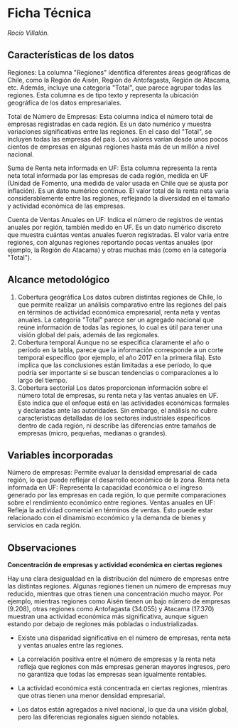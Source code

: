 # Ficha Técnica
_Rocío Villalón._

## Características de los datos
Regiones: La columna "Regiones" identifica diferentes áreas geográficas de Chile, como la Región de Aisén, Región de Antofagasta, Región de Atacama, etc. Además, incluye una categoría "Total", que parece agrupar todas las regiones. Esta columna es de tipo texto y representa la ubicación geográfica de los datos empresariales.

Total de Número de Empresas: Esta columna indica el número total de empresas registradas en cada región. Es un dato numérico y muestra variaciones significativas entre las regiones. En el caso del "Total", se incluyen todas las empresas del país. Los valores varían desde unos pocos cientos de empresas en algunas regiones hasta más de un millón a nivel nacional.

Suma de Renta neta informada en UF: Esta columna representa la renta neta total informada por las empresas de cada región, medida en UF (Unidad de Fomento, una medida de valor usada en Chile que se ajusta por inflación). Es un dato numérico continuo. El valor total de la renta neta varía considerablemente entre las regiones, reflejando la diversidad en el tamaño y actividad económica de las empresas.

Cuenta de Ventas Anuales en UF: Indica el número de registros de ventas anuales por región, también medido en UF. Es un dato numérico discreto que muestra cuántas ventas anuales fueron registradas. El valor varía entre regiones, con algunas regiones reportando pocas ventas anuales (por ejemplo, la Región de Atacama) y otras muchas más (como en la categoría "Total").

## Alcance metodológico
1. Cobertura geográfica
Los datos cubren distintas regiones de Chile, lo que permite realizar un análisis comparativo entre las regiones del país en términos de actividad económica empresarial, renta neta y ventas anuales.
La categoría "Total" parece ser un agregado nacional que reúne información de todas las regiones, lo cual es útil para tener una visión global del país, además de las regionales.
2. Cobertura temporal
Aunque no se especifica claramente el año o período en la tabla, parece que la información corresponde a un corte temporal específico (por ejemplo, el año 2017 en la primera fila). Esto implica que las conclusiones están limitadas a ese período, lo que podría ser importante si se buscan tendencias o comparaciones a lo largo del tiempo.
3. Cobertura sectorial
Los datos proporcionan información sobre el número total de empresas, su renta neta y las ventas anuales en UF. Esto indica que el enfoque está en las actividades económicas formales y declaradas ante las autoridades.
Sin embargo, el análisis no cubre características detalladas de los sectores industriales específicos dentro de cada región, ni describe las diferencias entre tamaños de empresas (micro, pequeñas, medianas o grandes).

## Variables incorporadas
Número de empresas: Permite evaluar la densidad empresarial de cada región, lo que puede reflejar el desarrollo económico de la zona.
Renta neta informada en UF: Representa la capacidad económica o el ingreso generado por las empresas en cada región, lo que permite comparaciones sobre el rendimiento económico entre regiones.
Ventas anuales en UF: Refleja la actividad comercial en términos de ventas. Esto puede estar relacionado con el dinamismo económico y la demanda de bienes y servicios en cada región.

## Observaciones
 **Concentración de empresas y actividad económica en ciertas regiones**

Hay una clara desigualdad en la distribución del número de empresas entre las distintas regiones. Algunas regiones tienen un número de empresas muy reducido, mientras que otras tienen una concentración mucho mayor.
Por ejemplo, mientras regiones como Aisén tienen un bajo número de empresas (9.208), otras regiones como Antofagasta (34.055) y Atacama (17.370) muestran una actividad económica más significativa, aunque siguen estando por debajo de regiones más pobladas o industrializadas.

 - Existe una disparidad significativa en el número de empresas, renta neta y ventas anuales entre las regiones.
 
 - La correlación positiva entre el número de empresas y la renta neta refleja que regiones con más empresas generan mayores ingresos, pero no garantiza que todas las empresas sean igualmente rentables.

 - La actividad económica está concentrada en ciertas regiones, mientras que otras tienen una menor densidad empresarial.

 - Los datos están agregados a nivel nacional, lo que da una visión global, pero las diferencias regionales siguen siendo notables.
